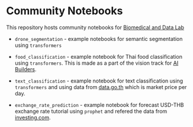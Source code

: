 # Community Notebooks

This repository hosts community notebooks for [Biomedical and Data Lab](https://biodatlab.github.io/)

- `drone_segmentation` - example notebooks for semantic segmentation using `transformers`

- `food_classification` - example notebook for Thai food classification using `transformers`.
  This is made as a part of the vision track for [AI Builders](https://ai-builders.github.io/).

- `text_classification` - example notebook for text classification using `transformers` and using data from [data.go.th](https://data.go.th/en/dataset/34) which is market price per day.

- `exchange_rate_prediction` - example notebook for forecast USD-THB exchange rate tutorial using `prophet` and refered the data from [investing.com](https://www.investing.com/currencies/usd-thb-historical-data).